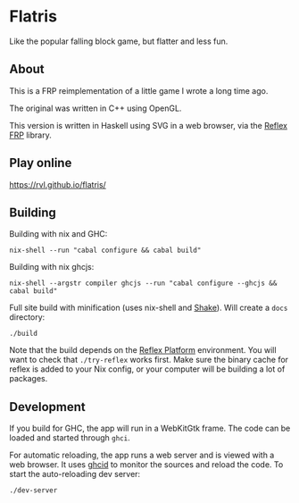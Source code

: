 # Flatris

Like the popular falling block game, but flatter and less fun.

## About

This is a FRP reimplementation of a little game I wrote a long time
ago.

The original was written in C++ using OpenGL.

This version is written in Haskell using SVG in a web browser, via the
[Reflex FRP](reflex) library.

## Play online

https://rvl.github.io/flatris/

## Building

Building with nix and GHC:

    nix-shell --run "cabal configure && cabal build"

Building with nix ghcjs:

    nix-shell --argstr compiler ghcjs --run "cabal configure --ghcjs && cabal build"

Full site build with minification (uses nix-shell
and [Shake](shake)). Will create a `docs` directory:

    ./build

Note that the build depends on the [Reflex Platform](reflex)
environment. You will want to check that `./try-reflex` works
first. Make sure the binary cache for reflex is added to your Nix
config, or your computer will be building a lot of packages.

## Development

If you build for GHC, the app will run in a WebKitGtk frame. The code
can be loaded and started through `ghci`.

For automatic reloading, the app runs a web server and is viewed with
a web browser. It uses [ghcid](ghcid) to monitor the sources and
reload the code. To start the auto-reloading dev server:

    ./dev-server


[reflex]: https://github.com/reflex-frp/reflex-platform
[shake]: http://shakebuild.com/
[ghcid]: https://github.com/ndmitchell/ghcid
[jsaddle]: https://github.com/ghcjs/jsaddle
